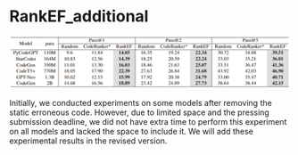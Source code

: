 # RankEF_additional

![results](./additional.png)


Initially, we conducted experiments on some models after removing the static erroneous code. However, due to limited space and the pressing submission deadline, we did not have extra time to perform this experiment on all models and lacked the space to include it. We will add these experimental results in the revised version.
